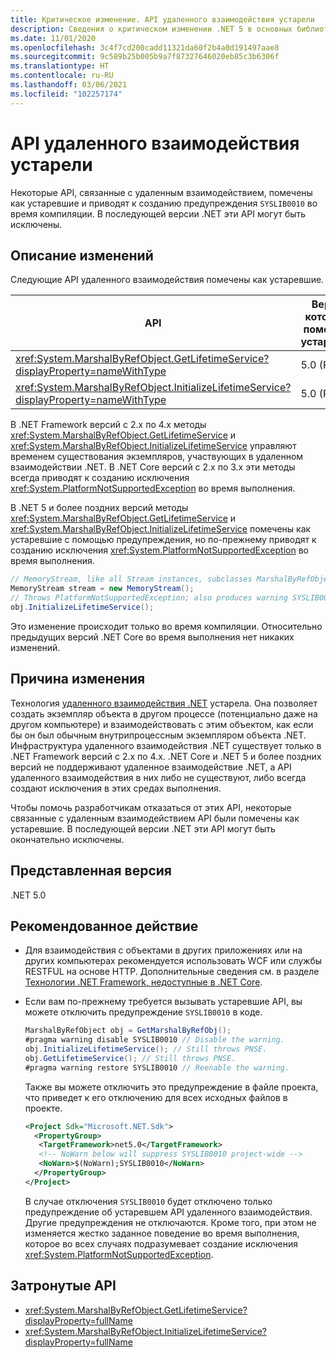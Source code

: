 ```yaml
---
title: Критическое изменение. API удаленного взаимодействия устарели
description: Сведения о критическом изменении .NET 5 в основных библиотеках .NET, где некоторые API, связанные с удаленным взаимодействием, помечены как устаревшие и приводят к созданию предупреждения с настраиваемым идентификатором диагностики.
ms.date: 11/01/2020
ms.openlocfilehash: 3c4f7cd200cadd11321da60f2b4a0d191497aae8
ms.sourcegitcommit: 9c589b25b005b9a7f87327646020eb85c3b6306f
ms.translationtype: HT
ms.contentlocale: ru-RU
ms.lasthandoff: 03/06/2021
ms.locfileid: "102257174"
---
```

# <a name="remoting-apis-are-obsolete"></a>API удаленного взаимодействия устарели

Некоторые API, связанные с удаленным взаимодействием, помечены как устаревшие и приводят к созданию предупреждения `SYSLIB0010` во время компиляции. В последующей версии .NET эти API могут быть исключены.

## <a name="change-description"></a>Описание изменений

Следующие API удаленного взаимодействия помечены как устаревшие.

| API | Версия, в которой API помечен как устаревший... |
| - | - |
| <xref:System.MarshalByRefObject.GetLifetimeService?displayProperty=nameWithType> | 5.0 (RC1) |
| <xref:System.MarshalByRefObject.InitializeLifetimeService?displayProperty=nameWithType> | 5.0 (RC1) |

В .NET Framework версий с 2.x по 4.x методы <xref:System.MarshalByRefObject.GetLifetimeService> и <xref:System.MarshalByRefObject.InitializeLifetimeService> управляют временем существования экземпляров, участвующих в удаленном взаимодействии .NET. В .NET Core версий с 2.x по 3.x эти методы всегда приводят к созданию исключения <xref:System.PlatformNotSupportedException> во время выполнения.

В .NET 5 и более поздних версий методы <xref:System.MarshalByRefObject.GetLifetimeService> и <xref:System.MarshalByRefObject.InitializeLifetimeService> помечены как устаревшие с помощью предупреждения, но по-прежнему приводят к созданию исключения <xref:System.PlatformNotSupportedException> во время выполнения.

```csharp
// MemoryStream, like all Stream instances, subclasses MarshalByRefObject.
MemoryStream stream = new MemoryStream();
// Throws PlatformNotSupportedException; also produces warning SYSLIB0010.
obj.InitializeLifetimeService();
```

Это изменение происходит только во время компиляции. Относительно предыдущих версий .NET Core во время выполнения нет никаких изменений.

## <a name="reason-for-change"></a>Причина изменения

Технология [удаленного взаимодействия .NET](/previous-versions/dotnet/netframework-1.1/kwdt6w2k(v=vs.71)) устарела. Она позволяет создать экземпляр объекта в другом процессе (потенциально даже на другом компьютере) и взаимодействовать с этим объектом, как если бы он был обычным внутрипроцессным экземпляром объекта .NET. Инфраструктура удаленного взаимодействия .NET существует только в .NET Framework версий с 2.x по 4.x. .NET Core и .NET 5 и более поздних версий не поддерживают удаленное взаимодействие .NET, а API удаленного взаимодействия в них либо не существуют, либо всегда создают исключения в этих средах выполнения.

Чтобы помочь разработчикам отказаться от этих API, некоторые связанные с удаленным взаимодействием API были помечены как устаревшие. В последующей версии .NET эти API могут быть окончательно исключены.

## <a name="version-introduced"></a>Представленная версия

.NET 5.0

## <a name="recommended-action"></a>Рекомендованное действие

- Для взаимодействия с объектами в других приложениях или на других компьютерах рекомендуется использовать WCF или службы RESTFUL на основе HTTP. Дополнительные сведения см. в разделе [Технологии .NET Framework, недоступные в .NET Core](../../../porting/net-framework-tech-unavailable.md).

- Если вам по-прежнему требуется вызывать устаревшие API, вы можете отключить предупреждение `SYSLIB0010` в коде.

  ```csharp
  MarshalByRefObject obj = GetMarshalByRefObj();
  #pragma warning disable SYSLIB0010 // Disable the warning.
  obj.InitializeLifetimeService(); // Still throws PNSE.
  obj.GetLifetimeService(); // Still throws PNSE.
  #pragma warning restore SYSLIB0010 // Reenable the warning.
  ```

  Также вы можете отключить это предупреждение в файле проекта, что приведет к его отключению для всех исходных файлов в проекте.

  ```xml
  <Project Sdk="Microsoft.NET.Sdk">
    <PropertyGroup>
     <TargetFramework>net5.0</TargetFramework>
     <!-- NoWarn below will suppress SYSLIB0010 project-wide -->
     <NoWarn>$(NoWarn);SYSLIB0010</NoWarn>
    </PropertyGroup>
  </Project>
  ```

  В случае отключения `SYSLIB0010` будет отключено только предупреждение об устаревшем API удаленного взаимодействия. Другие предупреждения не отключаются. Кроме того, при этом не изменяется жестко заданное поведение во время выполнения, которое во всех случаях подразумевает создание исключения <xref:System.PlatformNotSupportedException>.

## <a name="affected-apis"></a>Затронутые API

- <xref:System.MarshalByRefObject.GetLifetimeService?displayProperty=fullName>
- <xref:System.MarshalByRefObject.InitializeLifetimeService?displayProperty=fullName>

<!--

#### Category

Core .NET libraries

### Affected APIs

- `M:System.MarshalByRefObject.GetLifetimeService`
- `M:System.MarshalByRefObject.InitializeLifetimeService`

-->
